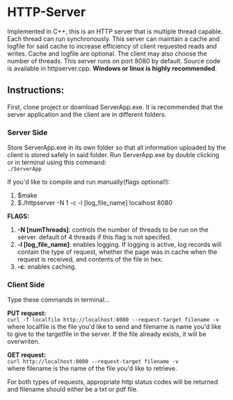 # HTTP-Server
Implemented in C++, this is an HTTP server that is multiple thread capable. Each thread can run synchronously. This server can maintain a cache and logfile for said cache to increase efficiency of client requested reads and writes. Cache and logfile are optional. The client may also choose the number of threads. This server runs on port 8080 by default. Source code is available in httpserver.cpp. **Windows or linux is highly recommended**.

## Instructions:
First, clone project or download ServerApp.exe. It is recommended that the server application and the client are in different folders.

### Server Side
Store ServerApp.exe in its own folder so that all information uploaded by the client is stored safely in said folder. Run ServerApp.exe by double clicking or in terminal using this command:  
`./ServerApp`
  
If you'd like to compile and run manually(flags optional!):  
  1) $make 
  2) $./httpserver -N 1 -c -l \[log_file_name] localhost 8080   
  
**FLAGS:**  
  1) **-N \[numThreads]**: controls the number of threads to be run on the server. default of 4 threads if this flag is not specifed.  
  2) **-l \[log_file_name]**: enables logging. If logging is active, log records will contain the type of request, whether the page was in cache when the request is received, and contents of the file in hex.  
  3) **-c**: enables caching.  
  
### Client Side
Type these commands in terminal...  
   
**PUT request:**  
  `curl -T localfile http://localhost:8080 --request-target filename -v`  
  where localfile is the file you'd like to send and filename is name you'd like to give to the targetfile in the server. If the file     already exists, it will be overwriten.  
  
**GET request:**  
  `curl http://localhost:8080 --request-target filename -v`  
  where filename is the name of the file you'd like to retrieve.  
  
  For both types of requests, appropriate http status codes will be returned and filename should either be a txt or pdf file.
